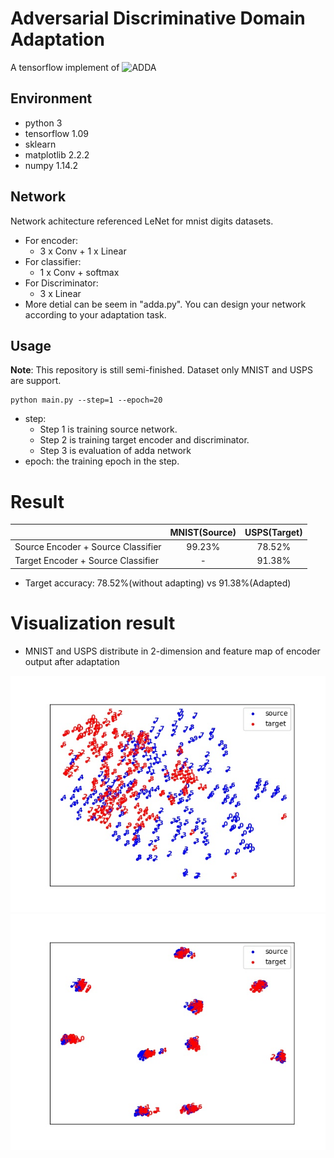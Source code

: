 # Adversarial Discriminative Domain Adaptation
A tensorflow implement of ![ADDA](cpipc.chinadegrees.cn)
## Environment
* python 3
* tensorflow 1.09
* sklearn
* matplotlib 2.2.2
* numpy 1.14.2

## Network
Network achitecture referenced LeNet for mnist digits datasets.
* For encoder:
    * 3 x Conv + 1 x Linear
* For classifier:
    * 1 x Conv + softmax
* For Discriminator:
    * 3 x Linear
* More detial can be seem in "adda.py". You can design your network according to your adaptation task.

## Usage
**Note**: This repository is still semi-finished. Dataset only MNIST and USPS are support. 
```
python main.py --step=1 --epoch=20
```
* step:
    * Step 1 is training source network.
    * Step 2 is training target encoder and discriminator.
    * Step 3 is evaluation of adda network
* epoch: the training epoch in the step.
  
# Result
||MNIST(Source)|USPS(Target)|
|:--|:--:|:--:|
|Source Encoder + Source Classifier|99.23%|78.52%|
|Target Encoder + Source Classifier|-|91.38%|
* Target accuracy: 78.52%(without adapting) vs 91.38%(Adapted)
# Visualization result
* MNIST and USPS distribute in 2-dimension and feature map of encoder output after adaptation

![before](./result/Samples_before_adaptation.jpg)![after](./result/Samples_after_adaptation.jpg)
